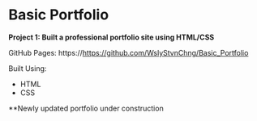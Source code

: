 # Basic Portfolio

<b>Project 1: Built a professional portfolio site using HTML/CSS </b>

GitHub Pages: https://https://github.com/WslyStvnChng/Basic_Portfolio

Built Using:
<ul>
  <li>HTML</li>
  <li>CSS</li>
</ul>
  
**Newly updated portfolio under construction

